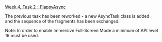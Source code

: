 <a href="https://github.com/HackBulgaria/Android-1/tree/master/week4/2-FlappyAsync">Week 4, Task 2 - FlappyAsync<a>

The previous task has been reworked - a new AsyncTask class is added and the sequence of the fragments has been exchanged.

Note: In order to enable Immersive Full-Screen Mode a minimum of API level 19 must be used.
